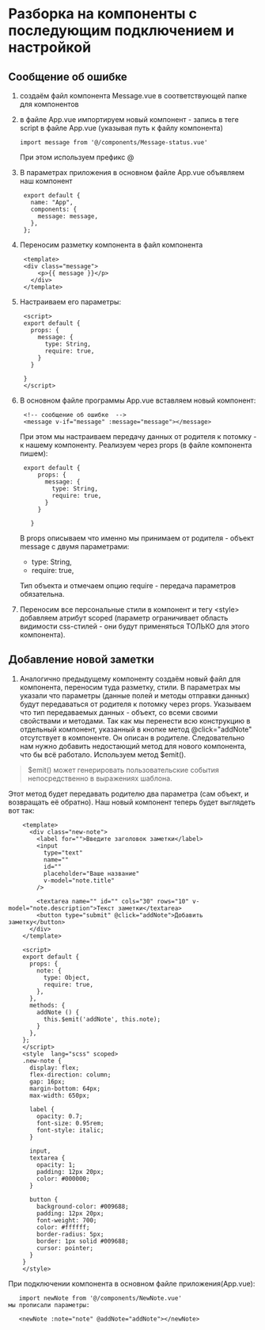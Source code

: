 # Разборка на компоненты c последующим подключением и настройкой

## Сообщение об ошибке

1. создаём файл компонента Message.vue в соответствующей папке для компонентов
2. в файле App.vue импортируем новый компонент - запись в теге script в файле App.vue (указывая путь к файлу компонента)

       import message from '@/components/Message-status.vue'

   При этом используем префикс @

3. В параметрах приложения в основном файле App.vue объявляем наш компонент

        export default {
          name: "App",
          components: {
            message: message,
          },
        };

4. Переносим разметку компонента в файл компонента

        <template>
        <div class="message">
            <p>{{ message }}</p>
          </div>
        </template>

5. Настраиваем его параметры:

        <script>
        export default {
          props: {
            message: {
              type: String,
              require: true,
            }
          }

        }
        </script>

6. В основном файле программы App.vue вставляем новый компонент:

        <!-- сообщение об ошибке  -->
        <message v-if="message" :message="message"></message>

   При этом мы настраиваем передачу данных от родителя к потомку - к нашему компоненту.
  Реализуем через props (в файле компонента пишем):

        export default {
            props: {
              message: {
                type: String,
                require: true,
              }
            }

          }

      В props описываем что именно мы принимаем от родителя - объект message c двумя параметрами:
      - type: String,
      - require: true,

    Тип объекта и отмечаем опцию require - передача параметров обязательна.

7. Переносим все персональные стили в компонент и тегу \<style> добавляем атрибут scoped (параметр ограничивает область видимости css-стилей - они будут применяться ТОЛЬКО для этого компонента).

## Добавление новой заметки

1. Аналогично предыдущему компоненту создаём новый файл для компонента, переносим туда разметку, стили.
  В параметрах мы указали что параметры (данные полей и методы отправки данных) будут передаваться от родителя к потомку через props. Указываем что тип передаваемых данных - объект, со всеми своими свойствами и методами.
  Так как мы перенести всю конструкцию в отдельный компонент, указанный в кнопке метод @click="addNote" отсутствует в компоненте. Он описан в родителе. Следовательно нам нужно добавить недостающий метод для нового компонента, что бы всё работало.
  Используем метод $emit().

  > $emit() может генерировать пользовательские события непосредственно в выражениях шаблона.

  Этот метод будет передавать родителю два параметра (сам объект, и возвращать её обратно).
  Наш новый компонент теперь будет выглядеть вот так:

        <template>
          <div class="new-note">
            <label for="">Введите заголовок заметки</label>
            <input
              type="text"
              name=""
              id=""
              placeholder="Ваше название"
              v-model="note.title"
            />

            <textarea name="" id="" cols="30" rows="10" v-model="note.description">Текст заметки</textarea>
            <button type="submit" @click="addNote">Добавить заметку</button>
          </div>
        </template>

        <script>
        export default {
          props: {
            note: {
              type: Object,
              require: true,
            },
          },
          methods: {
            addNote () {
              this.$emit('addNote', this.note);
            }
          },
        };
        </script>
        <style  lang="scss" scoped>
        .new-note {
          display: flex;
          flex-direction: column;
          gap: 16px;
          margin-bottom: 64px;
          max-width: 650px;

          label {
            opacity: 0.7;
            font-size: 0.95rem;
            font-style: italic;
          }

          input,
          textarea {
            opacity: 1;
            padding: 12px 20px;
            color: #000000;
          }

          button {
            background-color: #009688;
            padding: 12px 20px;
            font-weight: 700;
            color: #ffffff;
            border-radius: 5px;
            border: 1px solid #009688;
            cursor: pointer;
          }
        }
        </style>

   При подключении компонента в основном файле приложения(App.vue):

       import newNote from '@/components/NewNote.vue'
    мы прописали параметры:

       <newNote :note="note" @addNote="addNote"></newNote>
